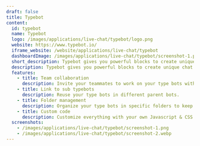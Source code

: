 ```yaml
---
draft: false
title: Typebot
content:
  id: typebot
  name: Typebot
  logo: /images/applications/live-chat/typebot/logo.png
  website: https://www.typebot.io/
  iframe_website: /website/applications/live-chat/typebot
  dashboardImage: /images/applications/live-chat/typebot/screenshot-1.png
  short_description: Typebot gives you powerful blocks to create unique chat experiences. Embed them anywhere on your web/mobile apps and start collecting results like magic
  description: Typebot gives you powerful blocks to create unique chat experiences. Embed them anywhere on your web/mobile apps and start collecting results like magic
  features:
    - title: Team collaboration
      description: Invite your teammates to work on your type bots with you
    - title: Link to sub typebots
      description: Reuse your type bots in different parent bots.
    - title: Folder management
      description: Organize your type bots in specific folders to keep them clean and work with multiple clients
    - title: Custom code
      description: Customize everything with your own Javascript & CSS code
  screenshots:
    - /images/applications/live-chat/typebot/screenshot-1.png
    - /images/applications/live-chat/typebot/screenshot-2.webp
---
```

